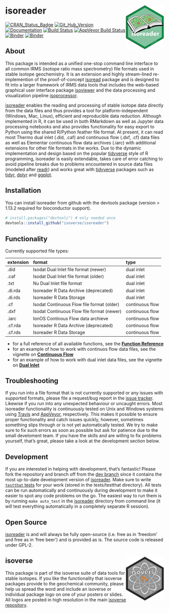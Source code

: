 
<!-- README.md is generated from README.Rmd. Please edit that file -->

# isoreader <a href='http://isoreader.isoverse.org'><img src='man/figures/isoreader_logo_thumb.png' align="right" height="138.5"/></a>

[![CRAN\_Status\_Badge](http://www.r-pkg.org/badges/version/isoreader)](https://cran.r-project.org/package=isoreader)
[![Git\_Hub\_Version](https://img.shields.io/badge/GitHub-1.0.7-orange.svg?style=flat-square)](/commits)
[![Documentation](https://img.shields.io/badge/docs-online-green.svg)](http://isoreader.isoverse.org/)
[![Build
Status](https://travis-ci.org/isoverse/isoreader.svg?branch=master)](https://travis-ci.org/isoverse/isoreader)
[![AppVeyor Build
Status](https://ci.appveyor.com/api/projects/status/github/isoverse/isoreader?branch=master&svg=true)](https://ci.appveyor.com/project/KopfLab/isoreader)
[![Binder](https://img.shields.io/badge/launch-RStudio-blue.svg)](https://mybinder.org/v2/gh/isoverse/isoreader/binder?urlpath=rstudio)
[![Binder](https://img.shields.io/badge/launch-Jupyter-orange.svg)](https://mybinder.org/v2/gh/isoverse/isoreader/binder?urlpath=lab)

## About

This package is intended as a unified one-stop command line interface to
all common IRMS (isotope ratio mass spectrometry) file formats used in
stable isotope geochemistry. It is an extension and highly stream-lined
re-implemention of the proof-of-concept
[isoread](https://github.com/sebkopf/isoread) package and is designed to
fit into a larger framework of IRMS data tools that includes the
web-based graphical user interface package
[isoviewer](https://github.com/isoverse/isoviewer) and the data
processing and visualization pipeline
[isoprocessor](https://github.com/isoverse/isoprocessor).

[isoreader](http://isoreader.isoverse.org/) enables the reading and
processing of stable isotope data directly from the data files and thus
provides a tool for platform-independent (Windows, Mac, Linux),
efficient and reproducible data reduction. Although implemented in R, it
can be used in both RMarkdown as well as Jupyter data processing
notebooks and also provides functionality for easy export to Python
using the shared R/Python feather file format. At present, it can read
most Thermo dual inlet (.did, .caf) and continuous flow (.dxf, .cf) data
files as well as Elementar continuous flow data archives (.iarc) with
additional extensions for other file formats in the works. Due to the
dynamic implementation and design based on the popular
[tidyverse](https://www.tidyverse.org/) style of R programming,
isoreader is easily extendable, takes care of error catching to avoid
pipeline breaks due to problems encountered in source data files
(modeled after [readr](https://readr.tidyverse.org/)) and works great
with [tidyverse](https://www.tidyverse.org/) packages such as
[tidyr](https://tidyr.tidyverse.org/),
[dplyr](https://dplyr.tidyverse.org/) and
[ggplot](https://ggplot2.tidyverse.org/).

## Installation

You can install isoreader from github with the devtools package (version
\> 1.13.2 required for bioconductor support).

``` r
# install.packages("devtools") # only needed once
devtools::install_github("isoverse/isoreader")
```

## Functionality

Currently supported file
types:

| extension | format                                     | type            |
| :-------- | :----------------------------------------- | :-------------- |
| .did      | Isodat Dual Inlet file format (newer)      | dual inlet      |
| .caf      | Isodat Dual Inlet file format (older)      | dual inlet      |
| .txt      | Nu Dual Inlet file format                  | dual inlet      |
| .di.rda   | Isoreader R Data Archive (deprecated)      | dual inlet      |
| .di.rds   | Isoreader R Data Storage                   | dual inlet      |
| .cf       | Isodat Continuous Flow file format (older) | continuous flow |
| .dxf      | Isodat Continuous Flow file format (newer) | continuous flow |
| .iarc     | IonOS Continous Flow data archieve         | continuous flow |
| .cf.rda   | Isoreader R Data Archive (deprecated)      | continuous flow |
| .cf.rds   | Isoreader R Data Storage                   | continuous flow |

  - for a full reference of all available functions, see the **[Function
    Reference](http://isoreader.isoverse.org/reference/)**
  - for an example of how to work with continuos flow data files, see
    the vignette on **[Continuous
    Flow](http://isoreader.isoverse.org/articles/continuous_flow.html)**
  - for an example of how to work with dual inlet data files, see the
    vignette on **[Dual
    Inlet](http://isoreader.isoverse.org/articles/dual_inlet.html)**

## Troubleshooting

If you run into a file format that is not currently supported or any
issues with supported formats, please file a request/bug report in the
[issue tracker](https://github.com/isoverse/isoreader/issues). Likewise
if you run into any unexpected behaviour or uncaught errors. Most
isoreader functionality is continuously tested on Unix and Windows
systems using [Travis](https://travis-ci.org/) and
[AppVeyor](https://ci.appveyor.com/), respectively. This makes it
possible to ensure proper functionality and catch issues quickly,
however, sometimes something slips through or is not yet automatically
tested. We try to make sure to fix such errors as soon as possible but
ask for patience due to the small develoment team. If you have the
skills and are willing to fix problems yourself, that’s great, please
take a look at the development section below.

## Development

If you are interested in helping with development, that’s fantastic\!
Please fork the repository and branch off from the [dev
branch](https://github.com/isoverse/isoreader/tree/dev) since it
contains the most up-to-date development version of
[isoreader](http://isoreader.isoverse.org/). Make sure to write
[`testthat` tests](http://r-pkgs.had.co.nz/tests.html) for your work
(stored in the tests/testthat directory). All tests can be run
automatically and continuously during development to make it easier to
spot any code problems on the go. The easiest way to run them is by
running `make auto_test` in the
[isoreader](http://isoreader.isoverse.org/) directory from command line
(it will test everything automatically in a completely separate R
session).

## Open Source

[isoreader](http://isoreader.isoverse.org/) is and will always be fully
open-source (i.e. free as in ‘freedom’ and free as in ‘free beer’) and
is provided as is. The source code is released under
GPL-2.

## isoverse <a href='http://www.isoverse.org'><img src='man/figures/isoverse_logo_thumb.png' align="right" height="138.5"/></a>

This package is part of the isoverse suite of data tools for stable
isotopes. If you like the functionality that isoverse packages provide
to the geochemical community, please help us spread the word and include
an isoverse or individual package logo on one of your posters or slides.
All logos are posted in high resolution in the main [isoverse
repository](https://github.com/isoverse/isoverse/tree/master/man/figures).
